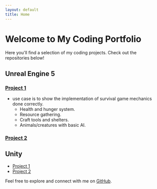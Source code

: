 ```yaml
---
layout: default
title: Home
---
```


# Welcome to My Coding Portfolio

Here you'll find a selection of my coding projects. Check out the repositories below!

<!-- Add your project links here -->
## Unreal Engine 5
### [Project 1](https://github.com/JGEatwell/UE5-Survive)
- use case is to show the implementation of survival game mechanics done correctly.
    - Health and hunger system.
    - Resource gathering.
    - Craft tools and shelters.
    - Animals/creatures with basic AI.

### [Project 2](https://github.com/JGEatwell/project2)

## Unity
- [Project 1](https://github.com/JGEatwell/project1)
- [Project 2](https://github.com/JGEatwell/project2)

Feel free to explore and connect with me on [GitHub](https://github.com/JGEatwell).
